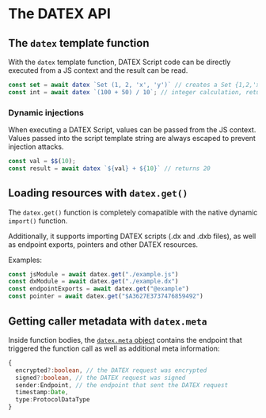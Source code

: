 # The DATEX API

## The `datex` template function

With the `datex` template function, DATEX Script code can be directly executed from a JS context and the result can be read. 

```ts
const set = await datex `Set (1, 2, 'x', 'y')` // creates a Set {1,2,'x','y'}
const int = await datex `(100 + 50) / 10`; // integer calculation, returns 15n

```
### Dynamic injections 

When executing a DATEX Script, values can be passed from the JS context.
Values passed into the script template string are always escaped to prevent injection attacks.

```ts
const val = $$(10);
const result = await datex `${val} + ${10}` // returns 20
```

## Loading resources with `datex.get()`

The `datex.get()` function is completely comapatible with the native dynamic `import()` function.

Additionally, it supports importing DATEX scripts (.dx and .dxb files), as well as endpoint exports, pointers and other DATEX resources.

Examples:

```ts
const jsModule = await datex.get("./example.js")
const dxModule = await datex.get("./example.dx")
const endpointExports = await datex.get("@example")
const pointer = await datex.get("$A3627E3737476859492")
```

## Getting caller metadata with `datex.meta`

Inside function bodies, the [`datex.meta` object](https://github.com/unyt-org/datex-core-legacy/blob/e3767c20765f95aace0d8a1bf67672446d9f3f6e/utils/global_types.ts#L140) contains the endpoint that triggered the function call as well as additional meta information:

```ts
{
  encrypted?:boolean, // the DATEX request was encrypted 
  signed?:boolean, // the DATEX request was signed
  sender:Endpoint, // the endpoint that sent the DATEX request
  timestamp:Date,
  type:ProtocolDataType
}
```
